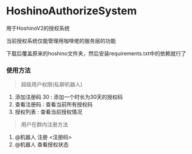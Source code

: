 # HoshinoAuthorizeSystem
用于HoshinoV2的授权系统

当前授权系统仅能管理用咖啡佬的服务层的功能

下载后覆盖原来的hoshino文件夹，然后安装requirements.txt中的依赖就行了

### 使用方法
> 超级用户权限(私聊机器人)
1. 添加注册码 30 : 添加一个时长为30天的授权码
2. 查看注册码 : 查看当前所有授权码
3. 授权列表  : 查看当前授权情况

> 用户在群内注册方法
1. @机器人  注册  <注册码>
2. @机器人  查看授权状态
